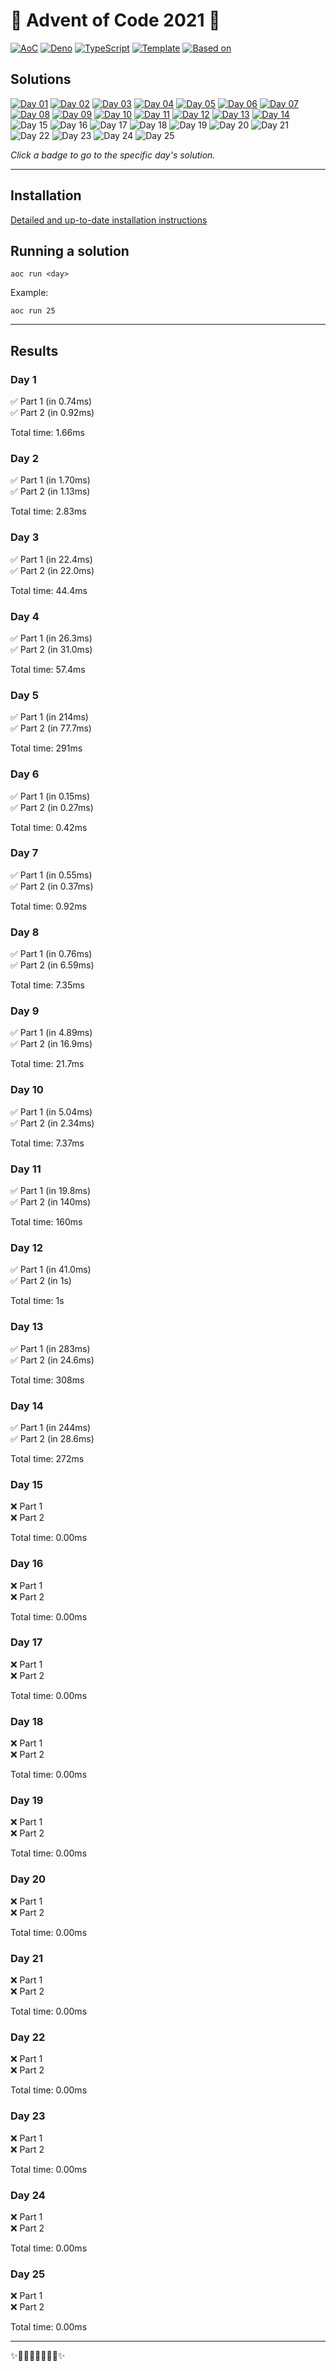 <!-- Entries between SOLUTIONS and RESULTS tags are auto-generated -->

# 🎄 Advent of Code 2021 🎄

[![AoC](https://img.shields.io/badge/AoC-2021-blue.svg?style=flat-square)](https://adventofcode.com/)
[![Deno](https://img.shields.io/badge/Deno-1.16.4-blue.svg?style=flat-square)](https://deno.land/)
[![TypeScript](https://img.shields.io/badge/TypeScript-4.4.2-blue.svg?style=flat-square)](https://www.typescriptlang.org/)
[![Template](https://img.shields.io/badge/Template-deno--aoc-blue.svg?style=flat-square)](https://github.com/samplasion/deno-aoc) [![Based on](https://img.shields.io/badge/Based%20on-aocrunner-blue.svg?style=flat-square)](https://github.com/caderek/aocrunner)

## Solutions

<!--SOLUTIONS-->
[![Day 01](https://img.shields.io/badge/Day%2001-%E2%98%85%E2%98%85-brightgreen.svg?style=flat-square)](/src/day01)
[![Day 02](https://img.shields.io/badge/Day%2002-%E2%98%85%E2%98%85-brightgreen.svg?style=flat-square)](/src/day02)
[![Day 03](https://img.shields.io/badge/Day%2003-%E2%98%85%E2%98%85-brightgreen.svg?style=flat-square)](/src/day03)
[![Day 04](https://img.shields.io/badge/Day%2004-%E2%98%85%E2%98%85-brightgreen.svg?style=flat-square)](/src/day04)
[![Day 05](https://img.shields.io/badge/Day%2005-%E2%98%85%E2%98%85-brightgreen.svg?style=flat-square)](/src/day05)
[![Day 06](https://img.shields.io/badge/Day%2006-%E2%98%85%E2%98%85-brightgreen.svg?style=flat-square)](/src/day06)
[![Day 07](https://img.shields.io/badge/Day%2007-%E2%98%85%E2%98%85-brightgreen.svg?style=flat-square)](/src/day07)
[![Day 08](https://img.shields.io/badge/Day%2008-%E2%98%85%E2%98%85-brightgreen.svg?style=flat-square)](/src/day08)
[![Day 09](https://img.shields.io/badge/Day%2009-%E2%98%85%E2%98%85-brightgreen.svg?style=flat-square)](/src/day09)
[![Day 10](https://img.shields.io/badge/Day%2010-%E2%98%85%E2%98%85-brightgreen.svg?style=flat-square)](/src/day10)
[![Day 11](https://img.shields.io/badge/Day%2011-%E2%98%85%E2%98%85-brightgreen.svg?style=flat-square)](/src/day11)
[![Day 12](https://img.shields.io/badge/Day%2012-%E2%98%85%E2%98%85-brightgreen.svg?style=flat-square)](/src/day12)
[![Day 13](https://img.shields.io/badge/Day%2013-%E2%98%85%E2%98%85-brightgreen.svg?style=flat-square)](/src/day13)
[![Day 14](https://img.shields.io/badge/Day%2014-%E2%98%85%E2%98%85-brightgreen.svg?style=flat-square)](/src/day14)
![Day 15](https://img.shields.io/badge/Day%2015-%E2%98%86%E2%98%86-lightgrey.svg?style=flat-square)
![Day 16](https://img.shields.io/badge/Day%2016-%E2%98%86%E2%98%86-lightgrey.svg?style=flat-square)
![Day 17](https://img.shields.io/badge/Day%2017-%E2%98%86%E2%98%86-lightgrey.svg?style=flat-square)
![Day 18](https://img.shields.io/badge/Day%2018-%E2%98%86%E2%98%86-lightgrey.svg?style=flat-square)
![Day 19](https://img.shields.io/badge/Day%2019-%E2%98%86%E2%98%86-lightgrey.svg?style=flat-square)
![Day 20](https://img.shields.io/badge/Day%2020-%E2%98%86%E2%98%86-lightgrey.svg?style=flat-square)
![Day 21](https://img.shields.io/badge/Day%2021-%E2%98%86%E2%98%86-lightgrey.svg?style=flat-square)
![Day 22](https://img.shields.io/badge/Day%2022-%E2%98%86%E2%98%86-lightgrey.svg?style=flat-square)
![Day 23](https://img.shields.io/badge/Day%2023-%E2%98%86%E2%98%86-lightgrey.svg?style=flat-square)
![Day 24](https://img.shields.io/badge/Day%2024-%E2%98%86%E2%98%86-lightgrey.svg?style=flat-square)
![Day 25](https://img.shields.io/badge/Day%2025-%E2%98%86%E2%98%86-lightgrey.svg?style=flat-square)
<!--/SOLUTIONS-->

_Click a badge to go to the specific day's solution._

---

## Installation

[Detailed and up-to-date installation instructions](https://github.com/samplasion/deno-aoc)

## Running a solution

```
aoc run <day>
```

Example:

```
aoc run 25
```

---

## Results

<!--RESULTS-->

### Day 1

✅ Part 1 (in 0.74ms)  
✅ Part 2 (in 0.92ms)

Total time: 1.66ms


### Day 2

✅ Part 1 (in 1.70ms)  
✅ Part 2 (in 1.13ms)

Total time: 2.83ms


### Day 3

✅ Part 1 (in 22.4ms)  
✅ Part 2 (in 22.0ms)

Total time: 44.4ms


### Day 4

✅ Part 1 (in 26.3ms)  
✅ Part 2 (in 31.0ms)

Total time: 57.4ms


### Day 5

✅ Part 1 (in 214ms)  
✅ Part 2 (in 77.7ms)

Total time: 291ms


### Day 6

✅ Part 1 (in 0.15ms)  
✅ Part 2 (in 0.27ms)

Total time: 0.42ms


### Day 7

✅ Part 1 (in 0.55ms)  
✅ Part 2 (in 0.37ms)

Total time: 0.92ms


### Day 8

✅ Part 1 (in 0.76ms)  
✅ Part 2 (in 6.59ms)

Total time: 7.35ms


### Day 9

✅ Part 1 (in 4.89ms)  
✅ Part 2 (in 16.9ms)

Total time: 21.7ms


### Day 10

✅ Part 1 (in 5.04ms)  
✅ Part 2 (in 2.34ms)

Total time: 7.37ms


### Day 11

✅ Part 1 (in 19.8ms)  
✅ Part 2 (in 140ms)

Total time: 160ms


### Day 12

✅ Part 1 (in 41.0ms)  
✅ Part 2 (in 1s)

Total time: 1s


### Day 13

✅ Part 1 (in 283ms)  
✅ Part 2 (in 24.6ms)

Total time: 308ms


### Day 14

✅ Part 1 (in 244ms)  
✅ Part 2 (in 28.6ms)

Total time: 272ms


### Day 15

❌ Part 1  
❌ Part 2

Total time: 0.00ms


### Day 16

❌ Part 1  
❌ Part 2

Total time: 0.00ms


### Day 17

❌ Part 1  
❌ Part 2

Total time: 0.00ms


### Day 18

❌ Part 1  
❌ Part 2

Total time: 0.00ms


### Day 19

❌ Part 1  
❌ Part 2

Total time: 0.00ms


### Day 20

❌ Part 1  
❌ Part 2

Total time: 0.00ms


### Day 21

❌ Part 1  
❌ Part 2

Total time: 0.00ms


### Day 22

❌ Part 1  
❌ Part 2

Total time: 0.00ms


### Day 23

❌ Part 1  
❌ Part 2

Total time: 0.00ms


### Day 24

❌ Part 1  
❌ Part 2

Total time: 0.00ms


### Day 25

❌ Part 1  
❌ Part 2

Total time: 0.00ms

<!--/RESULTS-->

---

✨🎄🎁🎄🎅🎄🎁🎄✨